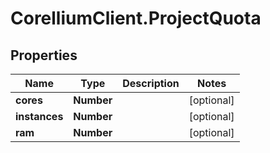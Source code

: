 # CorelliumClient.ProjectQuota

## Properties

Name | Type | Description | Notes
------------ | ------------- | ------------- | -------------
**cores** | **Number** |  | [optional] 
**instances** | **Number** |  | [optional] 
**ram** | **Number** |  | [optional] 


